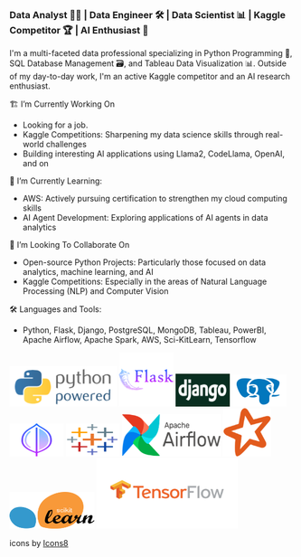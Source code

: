 ### Data Analyst 👨‍💻 | Data Engineer 🛠️ | Data Scientist 📊 | Kaggle Competitor 🏆 | AI Enthusiast 🤖
I'm a multi-faceted data professional specializing in Python Programming 🐍, SQL Database Management 🗃️, and Tableau Data Visualization 📊. Outside of my day-to-day work, I'm an active Kaggle competitor and an AI research enthusiast.

🏗 I’m Currently Working On
- Looking for a job. 
- Kaggle Competitions: Sharpening my data science skills through real-world challenges
- Building interesting AI applications using Llama2, CodeLlama, OpenAI, and on

🌱 I’m Currently Learning:
- AWS: Actively pursuing certification to strengthen my cloud computing skills
- AI Agent Development: Exploring applications of AI agents in data analytics

👯 I’m Looking To Collaborate On
- Open-source Python Projects: Particularly those focused on data analytics, machine learning, and AI
- Kaggle Competitions: Especially in the areas of Natural Language Processing (NLP) and Computer Vision

🛠️ Languages and Tools:
- Python, Flask, Django, PostgreSQL, MongoDB, Tableau, PowerBI, Apache Airflow, Apache Spark, AWS, Sci-KitLearn, Tensorflow 


<img src="./assets/python-powered-w-200x80.png" alt="Python" width="190" height="71">
<img src="./assets/icons8-flask-96.png" alt="Flask" width="96" height="96">
<img src="./assets/django.png" alt="Python Django" width="96" height="58">
<img src="./assets/icons8-postgresql-96.png" alt="Postgres" width="96" height="56">
<img src="./assets/icons8-mongo-db-96.png" alt="MongoDB" width="96" height="58">
<img src="./assets/icons8-tableau-software-96.png" alt="Tableau" width="95" height="58">
<img src="./assets/resized_airflow-1.png" alt="Apache Airflow" width="175" height="75">
<img src="./assets/spark_icon.png" alt="Apache Spark" width="85" height="85">
<img src="./assets/Scikit_learn.png" alt="Scikit-Learn" width="150" height="65">
<img src="./assets/tf_icon.png" alt="Tensorflow" width="250" height="125">





<a target="_blank" href="https://icons8.com/icon/Rc0Xn5AtE8kX/python"></a> icons by <a target="_blank" href="https://icons8.com">Icons8</a>




